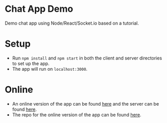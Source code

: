 # Chat App Demo
Demo chat app using Node/React/Socket.io based on a tutorial.

# Setup
* Run ```npm install``` and ```npm start``` in both the client and server directories to set up the app.
* The app will run on ```localhost:3000```.

# Online
* An online version of the app can be found [here](https://practical-tesla-9811f3.netlify.app) and the server can be found [here](https://jsun454-chat-app-demo.herokuapp.com/).
* The repo for the online version of the app can be found [here](https://github.com/jsun454/deploy-chat-app-demo).
